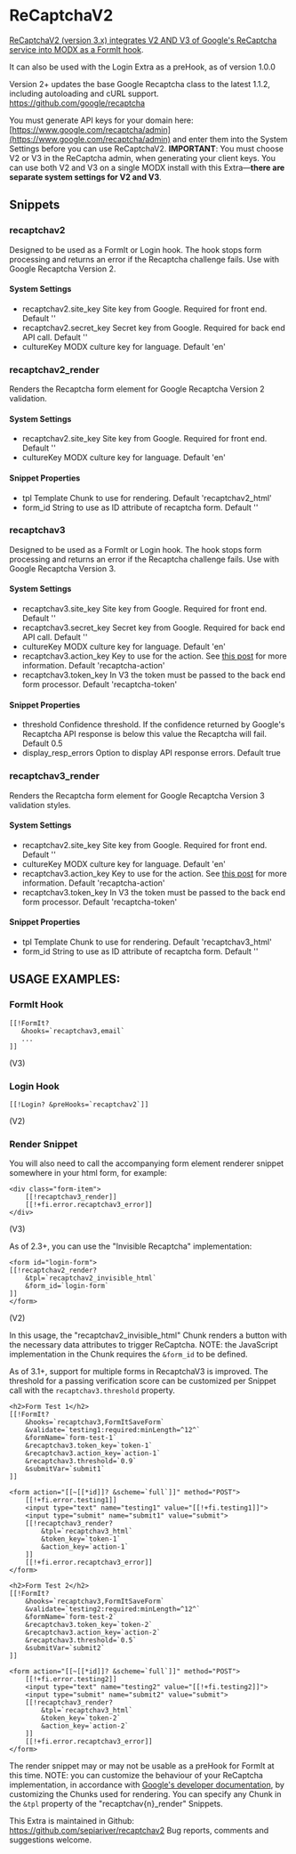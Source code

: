 # ReCaptchaV2
[ReCaptchaV2 (version 3.x) integrates V2 AND V3 of Google's ReCaptcha service into MODX as a FormIt hook](https://sepiariver.com/modx/recaptchav2-supports-recaptchav3/).

It can also be used with the Login Extra as a preHook, as of version 1.0.0

Version 2+ updates the base Google Recaptcha class to the latest 1.1.2, including autoloading and cURL support. https://github.com/google/recaptcha

You must generate API keys for your domain here: [https://www.google.com/recaptcha/admin](https://www.google.com/recaptcha/admin)
and enter them into the System Settings before you can use ReCaptchaV2. **IMPORTANT**: You must choose V2 or V3 in the ReCaptcha admin, when generating your client keys. You can use both V2 and V3 on a single MODX install with this Extra—**there are separate system settings for V2 and V3**.

## Snippets

### recaptchav2

Designed to be used as a FormIt or Login hook. The hook stops form processing and returns an error if the Recaptcha challenge fails. Use with Google Recaptcha Version 2.

#### System Settings

- recaptchav2.site_key      Site key from Google. Required for front end. Default ''
- recaptchav2.secret_key    Secret key from Google. Required for back end API call. Default ''
- cultureKey                MODX culture key for language. Default 'en'

### recaptchav2_render

Renders the Recaptcha form element for Google Recaptcha Version 2 validation.

#### System Settings

- recaptchav2.site_key      Site key from Google. Required for front end. Default ''
- cultureKey                MODX culture key for language. Default 'en'

#### Snippet Properties

- tpl                       Template Chunk to use for rendering. Default 'recaptchav2_html'
- form_id                   String to use as ID attribute of recaptcha form. Default ''

### recaptchav3

Designed to be used as a FormIt or Login hook. The hook stops form processing and returns an error if the Recaptcha challenge fails. Use with Google Recaptcha Version 3.

#### System Settings

- recaptchav3.site_key      Site key from Google. Required for front end. Default ''
- recaptchav3.secret_key    Secret key from Google. Required for back end API call. Default ''
- cultureKey                MODX culture key for language. Default 'en'
- recaptchav3.action_key    Key to use for the action. See [this post](https://sepiariver.com/modx/recaptchav2-supports-recaptchav3/) for more information. Default 'recaptcha-action'
- recaptchav3.token_key     In V3 the token must be passed to the back end form processor. Default 'recaptcha-token'

#### Snippet Properties

- threshold                 Confidence threshold. If the confidence returned by Google's Recaptcha API response is below this value the Recaptcha will fail. Default 0.5
- display_resp_errors       Option to display API response errors. Default true

### recaptchav3_render

Renders the Recaptcha form element for Google Recaptcha Version 3 validation styles.

#### System Settings

- recaptchav2.site_key      Site key from Google. Required for front end. Default ''
- cultureKey                MODX culture key for language. Default 'en'
- recaptchav3.action_key    Key to use for the action. See [this post](https://sepiariver.com/modx/recaptchav2-supports-recaptchav3/) for more information. Default 'recaptcha-action'
- recaptchav3.token_key     In V3 the token must be passed to the back end form processor. Default 'recaptcha-token'

#### Snippet Properties

- tpl                       Template Chunk to use for rendering. Default 'recaptchav3_html'
- form_id                   String to use as ID attribute of recaptcha form. Default ''

## USAGE EXAMPLES:

### FormIt Hook

```
[[!FormIt?
   &hooks=`recaptchav3,email`
   ...
]]
```
(V3)

### Login Hook

```
[[!Login? &preHooks=`recaptchav2`]]
```
(V2)

### Render Snippet

You will also need to call the accompanying form element renderer snippet somewhere in your html form, for example:

```
<div class="form-item">
    [[!recaptchav3_render]]
    [[!+fi.error.recaptchav3_error]]
</div>
```
(V3)

As of 2.3+, you can use the "Invisible Recaptcha" implementation:

```
<form id="login-form">
[[!recaptchav2_render?
    &tpl=`recaptchav2_invisible_html`
    &form_id=`login-form`
]]
</form>
```
(V2)

In this usage, the "recaptchav2_invisible_html" Chunk renders a button with the necessary data attributes to trigger ReCaptcha. NOTE: the JavaScript implementation in the Chunk requires the `&form_id` to be defined.

As of 3.1+, support for multiple forms in RecaptchaV3 is improved. The threshold for a passing verification score can be customized per Snippet call with the `recaptchav3.threshold` property.

```
<h2>Form Test 1</h2>
[[!FormIt?
    &hooks=`recaptchav3,FormItSaveForm`
    &validate=`testing1:required:minLength=^12^`
    &formName=`form-test-1`
    &recaptchav3.token_key=`token-1`
    &recaptchav3.action_key=`action-1`
    &recaptchav3.threshold=`0.9`
    &submitVar=`submit1`
]]

<form action="[[~[[*id]]? &scheme=`full`]]" method="POST">
    [[!+fi.error.testing1]]
    <input type="text" name="testing1" value="[[!+fi.testing1]]">
    <input type="submit" name="submit1" value="submit">
    [[!recaptchav3_render?
        &tpl=`recaptchav3_html`
        &token_key=`token-1`
        &action_key=`action-1`
    ]]
    [[!+fi.error.recaptchav3_error]]
</form>

<h2>Form Test 2</h2>
[[!FormIt?
    &hooks=`recaptchav3,FormItSaveForm`
    &validate=`testing2:required:minLength=^12^`
    &formName=`form-test-2`
    &recaptchav3.token_key=`token-2`
    &recaptchav3.action_key=`action-2`
    &recaptchav3.threshold=`0.5`
    &submitVar=`submit2`
]]

<form action="[[~[[*id]]? &scheme=`full`]]" method="POST">
    [[!+fi.error.testing2]]
    <input type="text" name="testing2" value="[[!+fi.testing2]]">
    <input type="submit" name="submit2" value="submit">
    [[!recaptchav3_render?
        &tpl=`recaptchav3_html`
        &token_key=`token-2`
        &action_key=`action-2`
    ]]
    [[!+fi.error.recaptchav3_error]]
</form>
```

The render snippet may or may not be usable as a preHook for FormIt at this time. NOTE: you can customize the behaviour of your ReCaptcha implementation, in accordance with [Google's developer documentation](https://developers.google.com/recaptcha/intro), by customizing the Chunks used for rendering. You can specify any Chunk in the `&tpl` property of the "recaptchav{n}_render" Snippets.

This Extra is maintained in Github: https://github.com/sepiariver/recaptchav2
Bug reports, comments and suggestions welcome.
